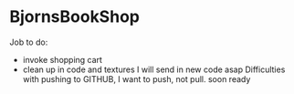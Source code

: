# BjornsBookShop
Job to do:
- invoke shopping cart
- clean up in code and textures
I will send in new code asap
Difficulties with pushing to GITHUB, I want to push, not pull.
soon ready
